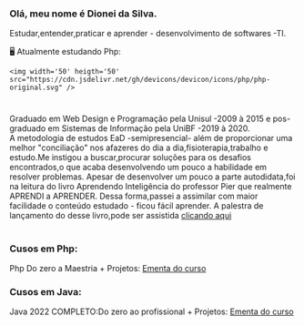 ### Olá, meu nome é Dionei da Silva.
 Estudar,entender,praticar e aprender - desenvolvimento de softwares -TI.
  
 
  🖥️ Atualmente estudando Php:


    <img width='50' heigth='50' src="https://cdn.jsdelivr.net/gh/devicons/devicon/icons/php/php-original.svg" />
 # 

Graduado em Web Design e Programação pela Unisul -2009 à 2015 e pos-graduado em Sistemas de Informação pela UniBF -2019 à 2020.</br>
 A metodologia de estudos EaD -semipresencial- além de proporcionar uma melhor "conciliação" nos afazeres do dia a dia,fisioterapia,trabalho e estudo.Me instigou a buscar,procurar soluções para os desafios encontrados,o que acaba desenvolvendo um pouco a habilidade em resolver problemas. Apesar de desenvolver um pouco a parte autodidata,foi na leitura do livro Aprendendo Inteligência do professor Pier que realmente APRENDI a APRENDER.
Dessa forma,passei a assimilar com maior facilidade o conteúdo estudado - ficou fácil aprender.
 A palestra de lançamento do desse livro,pode ser assistida [clicando aqui](https://www.youtube.com/watch?v=RlSCoYwnxr4)

#

### Cusos em Php:

 Php Do zero a Maestria + Projetos: [Ementa do curso](https://github.com/DioneiSilva/PHP_do_Zero_a_Maestria)

 ### Cusos em Java:

 Java 2022 COMPLETO:Do zero ao profissional + Projetos: [Ementa do curso](https://github.com/DioneiSilva/Java2022_completo/blob/main/README.md)




 

            
          
           
          
          
          

